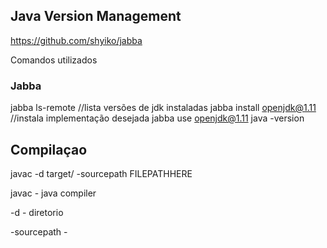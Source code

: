 ## Java Version Management

https://github.com/shyiko/jabba


Comandos utilizados
### Jabba
jabba ls-remote //lista versões de jdk instaladas
jabba install openjdk@1.11 //instala implementação desejada
jabba use openjdk@1.11
java -version

## Compilaçao

javac -d target/ -sourcepath FILEPATHHERE


javac - java compiler

-d - diretorio

-sourcepath - 
